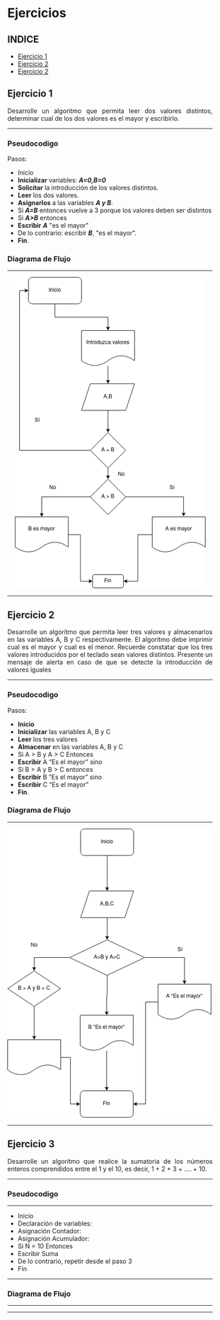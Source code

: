 <dir align ="justify">

# Ejercicios



## INDICE

- [Ejercicio 1](#ejercicio1)
- [Ejercicio 2](#ejercicio2)
- [Ejercicio 2](#ejercicio3)



## Ejercicio 1<a name="ejercicio1"></a>


Desarrolle un algoritmo que permita leer dos valores distintos, determinar cual de los dos valores es el mayor y escribirlo.

---

### Pseudocodigo

Pasos: 
- Inicio 
- __Inicializar__ variables: ___A=0,B=0___
- __Solicitar__ la introducción de los valores distintos.
- __Leer__ los dos valores.
- __Asignarlos__ a las variables ___A y B___.
- Si ___A=B___ entonces vuelve a 3 porque los valores deben ser distintos
- Si ___A>B___ entonces
- __Escribir__ ___A___ "es el mayor"
- De lo contrario: escribir ___B___, "es el mayor".
- __Fin__.

### Diagrama de Flujo
---

<div align="center">
<img src="images/Diagrama%20flujo.drawio.png"/>
</div>

---

## Ejercicio 2<a name="ejercicio2"></a>

Desarrolle un algoritmo que permita leer tres valores y almacenarlos en las variables A, B y C
respectivamente. El algoritmo debe imprimir cual es el mayor y cual es el menor. Recuerde constatar que
los tres valores introducidos por el teclado sean valores distintos. Presente un mensaje de alerta en caso de
que se detecte la introducción de valores iguales

---

### Pseudocodigo 

Pasos:
- __Inicio__
- __Inicializar__ las variables A, B y C
- __Leer__ los tres valores
- __Almacenar__ en las variables A, B y C
- Si A > B y A > C Entonces
- __Escribir__ A “Es el mayor” sino
- Si B > A y B > C entonces
- __Escribir__ B “Es el mayor” sino
- __Escribir__ C “Es el mayor”
- __Fin__.

### Diagrama de Flujo
---

<img src="images/Diagrama%20ejercicio2.drawio.png"/>

---

## Ejercicio 3<a name="ejercicio3"></a>
Desarrolle un algoritmo que realice la sumatoria de los números enteros comprendidos entre el 1 y el 10, es decir, 1 + 2 + 3 + .... + 10.

---

### Pseudocodigo
---

- Inicio
- Declaración de variables:
- Asignación Contador:
- Asignación Acumulador:
- Si N = 10 Entonces
- Escribir Suma
- De lo contrario, repetir desde el paso 3
- Fin

---

### Diagrama de Flujo
---



---
</dir>

